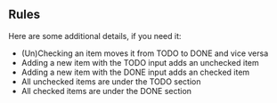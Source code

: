 ## Rules

Here are some additional details, if you need it:

- (Un)Checking an item moves it from TODO to DONE and vice versa
- Adding a new item with the TODO input adds an unchecked item
- Adding a new item with the DONE input adds an checked item
- All unchecked items are under the TODO section
- All checked items are under the DONE section

